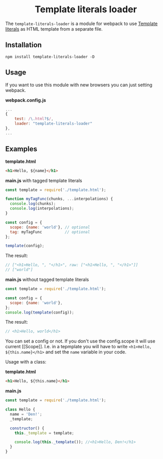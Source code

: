 <div align="center">
    <h1>Template literals loader</h1>
</div>

The `template-literals-loader` is a module for webpack to use [Template literals](https://developer.mozilla.org/en-US/docs/Web/JavaScript/Reference/Template_literals) as HTML template from a separate file.

## Installation

`npm install template-literals-loader -D`

## Usage



If you want to use this module with new browsers you can just setting webpack.

**webpack.config.js**
``` javascript
...
{
    test: /\.html?$/,
    loader: "template-literals-loader"
},
...
```

## Examples


**template.html**
``` html
<h1>Hello, ${name}</h1>
```

**main.js**  with tagged template literals
``` javascript
const template = require('./template.html');

function myTagFunc(chunks, ...interpolations) {
  console.log(chunks);
  console.log(interpolations);
}

const config = { 
  scope: {name: 'world'}, // optional
  tag: myTagFunc          // optional
};

template(config);
```

The result:

``` javascript
// ["<h1>Hello, ", "</h1>", raw: ["<h1>Hello, ", "</h1>"]]
// ["world"]
```


**main.js**  without tagged template literals
``` javascript
const template = require('./template.html');

const config = { 
  scope: {name: 'world'}, 
};
console.log(template(config));
```

The result:

``` javascript
// <h1>Hello, world</h1>
```

You can set a config or not. If you don't use the config.scope it will use current [[Scope]]. I.e. in a tepmplate you will have to write `<h1>Hello, ${this.name}</h1>` and set  the `name` variable in your code.


Usage with a class:

**template.html**
``` html
<h1>Hello, ${this.name}</h1>
```

**main.js** 
``` javascript
const template = require('./template.html');

class Hello {
  name = 'Den!';
  _template;

  constructor() {
    this._template = template;

    console.log(this._template()); //<h1>Hello, Den!</h1>
  }
}
```